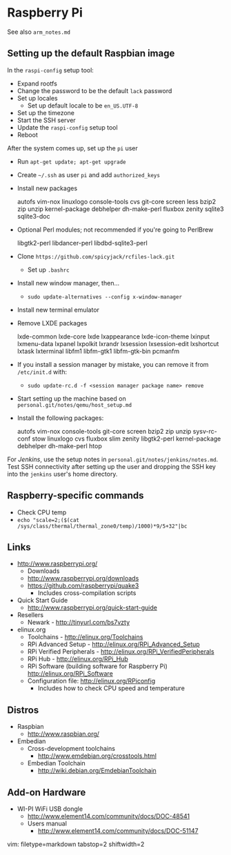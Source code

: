 # Raspberry Pi #
See also `arm_notes.md`

## Setting up the default Raspbian image ##
In the `raspi-config` setup tool:
- Expand rootfs
- Change the password to be the default `lack` password
- Set up locales
  - Set up default locale to be `en_US.UTF-8`
- Set up the timezone
- Start the SSH server
- Update the `raspi-config` setup tool
- Reboot

After the system comes up, set up the `pi` user
- Run `apt-get update; apt-get upgrade`
- Create `~/.ssh` as user `pi` and add `authorized_keys`
- Install new packages


    autofs vim-nox linuxlogo console-tools cvs git-core screen less 
    bzip2 zip unzip kernel-package debhelper dh-make-perl fluxbox zenity 
    sqlite3 sqlite3-doc 

- Optional Perl modules; not recommended if you're going to PerlBrew


    libgtk2-perl libdancer-perl libdbd-sqlite3-perl

- Clone `https://github.com/spicyjack/rcfiles-lack.git`
  - Set up `.bashrc`
- Install new window manager, then...
  - `sudo update-alternatives --config x-window-manager`
- Install new terminal emulator
- Remove LXDE packages


    lxde-common lxde-core lxde lxappearance lxde-icon-theme lxinput
    lxmenu-data lxpanel lxpolkit lxrandr lxsession lxsession-edit lxshortcut
    lxtask lxterminal libfm1 libfm-gtk1 libfm-gtk-bin pcmanfm

- If you install a session manager by mistake, you can remove it from
  `/etc/init.d` with:
  - `sudo update-rc.d -f <session manager package name> remove`
- Start setting up the machine based on
  `personal.git/notes/qemu/host_setup.md`
- Install the following packages:


    autofs vim-nox console-tools git-core screen bzip2 zip unzip 
    sysv-rc-conf stow linuxlogo cvs fluxbox slim zenity libgtk2-perl
    kernel-package debhelper dh-make-perl htop

For *Jenkins*, use the setup notes in `personal.git/notes/jenkins/notes.md`.
Test SSH connectivity after setting up the user and dropping the SSH key into
the `jenkins` user's home directory.

## Raspberry-specific commands ##
- Check CPU temp
- `echo "scale=2;($(cat /sys/class/thermal/thermal_zone0/temp)/1000)*9/5+32"|bc`


## Links ##
- http://www.raspberrypi.org/
  - Downloads 
  - http://www.raspberrypi.org/downloads
  - https://github.com/raspberrypi/quake3
    - Includes cross-compilation scripts
- Quick Start Guide
  - http://www.raspberrypi.org/quick-start-guide
- Resellers
  - Newark - http://tinyurl.com/bs7vzty
- elinux.org
  - Toolchains - http://elinux.org/Toolchains
  - RPi Advanced Setup - http://elinux.org/RPi_Advanced_Setup
  - RPi Verified Peripherals - http://elinux.org/RPi_VerifiedPeripherals
  - RPi Hub - http://elinux.org/RPi_Hub
  - RPi Software (building software for Raspberry Pi)
    http://elinux.org/RPi_Software
  - Configuration file: http://elinux.org/RPiconfig
    - Includes how to check CPU speed and temperature

## Distros ##
- Raspbian
  - http://www.raspbian.org/
- Embedian
  - Cross-development toolchains
    - http://www.emdebian.org/crosstools.html
  - Embedian Toolchain
    - http://wiki.debian.org/EmdebianToolchain

## Add-on Hardware ##
- WI-PI WiFi USB dongle
  - http://www.element14.com/community/docs/DOC-48541
  - Users manual
    - http://www.element14.com/community/docs/DOC-51147

vim: filetype=markdown tabstop=2 shiftwidth=2
